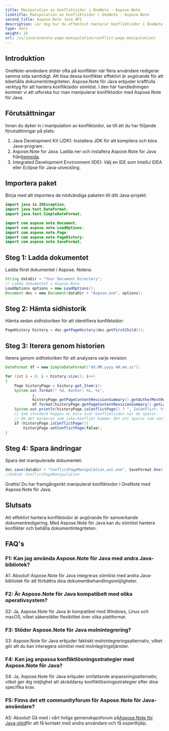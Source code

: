 ```yaml
---
title: Manipulation av konfliktsidor i OneNote - Aspose.Note
linktitle: Manipulation av konfliktsidor i OneNote - Aspose.Note
second_title: Aspose.Note Java API
description: Lär dig hur du effektivt hanterar konfliktsidor i OneNote med Aspose.Note för Java. Lös konflikter sömlöst med steg-för-steg-vägledning.
type: docs
weight: 10
url: /sv/java/onenote-page-manipulation/conflict-page-manipulation/
---
```

## Introduktion

OneNote-användare stöter ofta på konflikter när flera användare redigerar samma sida samtidigt. Att lösa dessa konflikter effektivt är avgörande för att bibehålla dokumentintegriteten. Aspose.Note för Java erbjuder kraftfulla verktyg för att hantera konfliktsidor sömlöst. I den här handledningen kommer vi att utforska hur man manipulerar konfliktsidor med Aspose.Note för Java.

## Förutsättningar

Innan du dyker in i manipulation av konfliktsidor, se till att du har följande förutsättningar på plats:

1. Java Development Kit (JDK): Installera JDK för att kompilera och köra Java-program.
2. Aspose.Note for Java: Ladda ner och installera Aspose.Note for Java från[hemsida](https://releases.aspose.com/note/java/).
3. Integrated Development Environment (IDE): Välj en IDE som IntelliJ IDEA eller Eclipse för Java-utveckling.

## Importera paket

Börja med att importera de nödvändiga paketen till ditt Java-projekt:

```java
import java.io.IOException;
import java.text.DateFormat;
import java.text.SimpleDateFormat;

import com.aspose.note.Document;
import com.aspose.note.LoadOptions;
import com.aspose.note.Page;
import com.aspose.note.PageHistory;
import com.aspose.note.SaveFormat;

```

## Steg 1: Ladda dokumentet

Ladda först dokumentet i Aspose. Notera:

```java
String dataDir = "Your Document Directory";
// Ladda dokumentet i Aspose.Note
LoadOptions options = new LoadOptions();
Document doc = new Document(dataDir + "Aspose.one", options);
```

## Steg 2: Hämta sidhistorik

Hämta sedan sidhistoriken för att identifiera konfliktsidor:

```java
PageHistory history = doc.getPageHistory(doc.getFirstChild());
```

## Steg 3: Iterera genom historien

Iterera genom sidhistoriken för att analysera varje revision:

```java
DateFormat df = new SimpleDateFormat("dd.MM.yyyy HH.mm.ss");

for (int i = 0; i < history.size(); i++)
{
    Page historyPage = history.get_Item(i);
    System.out.format(" %d. Author: %s, %s",
            i,
            historyPage.getPageContentRevisionSummary().getAuthorMostRecent(),
            df.format(historyPage.getPageContentRevisionSummary().getLastModifiedTime()));
    System.out.println(historyPage.isConflictPage() ? ", IsConflict: true" : "");
    // Som standard hoppas du bara över konfliktsidor när du sparar.
    // Om det markeras som icke-konflikt kommer det att sparas som vanligt i historiken.
    if (historyPage.isConflictPage())
        historyPage.setConflictPage(false);
}
```

## Steg 4: Spara ändringar

Spara det manipulerade dokumentet:

```java
doc.save(dataDir + "ConflictPageManipulation_out.one", SaveFormat.One);
//ExEnd: ConflictPageManipulation
```

Grattis! Du har framgångsrikt manipulerat konfliktsidor i OneNote med Aspose.Note för Java.

## Slutsats

Att effektivt hantera konfliktsidor är avgörande för samverkande dokumentredigering. Med Aspose.Note för Java kan du sömlöst hantera konflikter och behålla dokumentintegriteten.

## FAQ's

### F1: Kan jag använda Aspose.Note för Java med andra Java-bibliotek?

A1: Absolut! Aspose.Note för Java integreras sömlöst med andra Java-bibliotek för att förbättra dina dokumentbehandlingsmöjligheter.

### F2: Är Aspose.Note för Java kompatibelt med olika operativsystem?

S2: Ja, Aspose.Note för Java är kompatibel med Windows, Linux och macOS, vilket säkerställer flexibilitet över olika plattformar.

### F3: Stöder Aspose.Note för Java molnintegrering?

S3: Aspose.Note för Java erbjuder faktiskt molnintegreringsalternativ, vilket gör att du kan interagera sömlöst med molnlagringstjänster.

### F4: Kan jag anpassa konfliktlösningsstrategier med Aspose.Note för Java?

S4: Ja, Aspose.Note för Java erbjuder omfattande anpassningsalternativ, vilket ger dig möjlighet att skräddarsy konfliktlösningsstrategier efter dina specifika krav.

### F5: Finns det ett communityforum för Aspose.Note för Java-användare?

 A5: Absolut! Gå med i vårt livliga gemenskapsforum på[Aspose.Note för Java-stöd](https://forum.aspose.com/c/note/28)för att få kontakt med andra användare och få experthjälp.